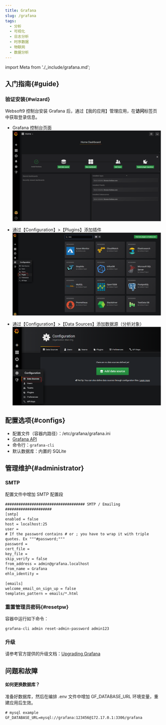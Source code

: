 ```yaml
---
title: Grafana
slug: /grafana
tags:
  - 分析
  - 可视化
  - 日志分析
  - 时序数据
  - 物联网
  - 数据分析
---
```


import Meta from './_include/grafana.md';

<Meta name="meta" />

## 入门指南{#guide}

### 验证安装{#wizard}

Websoft9 控制台安装 Grafana 后，通过【我的应用】管理应用，在**访问**标签页中获取登录信息。  

- Grafana 控制台页面  
   ![Grafana 控制台](./assets/grafana-dashboard-websoft9.png)

- 通过【Configuration】>【Plugins】添加插件  
   ![Grafana 添加插件](./assets/grafana-plugins-websoft9.png)

- 通过【Configuration】>【Data Sources】添加数据源（分析对象）  
   ![Grafana 添加数据源](./assets/grafana-datasource-websoft9.png)

## 配置选项{#configs}

- 配置文件（容器内路径）：/etc/grafana/grafana.ini
- [Grafana API](https://grafana.com/docs/grafana/latest/http_api)
- 命令行：`grafana-cli`
- 默认数据库：内置的 SQLite

## 管理维护{#administrator}

### SMTP

配置文件中增加 SMTP 配置段

   ```
   #################################### SMTP / Emailing #####################
   [smtp]
   enabled = false
   host = localhost:25
   user =
   # If the password contains # or ; you have to wrap it with triple quotes. Ex """#password;"""
   password =
   cert_file =
   key_file =
   skip_verify = false
   from_address = admin@grafana.localhost
   from_name = Grafana
   ehlo_identity =

   [emails]
   welcome_email_on_sign_up = false
   templates_pattern = emails/*.html
   ```


### 重置管理员密码{#resetpw}

容器中运行如下命令：  

```
grafana-cli admin reset-admin-password admin123
```

### 升级

请参考官方提供的升级文档：[Upgrading Grafana](https://grafana.com/docs/installation/upgrading/)

## 问题和故障

#### 如何更换数据库？

准备好数据库，然后在编排 .env 文件中增加 GF_DATABASE_URL 环境变量，重建应用后生效。
```
# mysql example
GF_DATABASE_URL=mysql://grafana:123456@172.17.0.1:3306/grafana
```